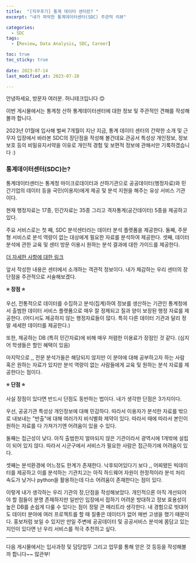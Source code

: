 ```yaml
---
title:  "[직무후기] 통계 데이터 센터란? " 
excerpt: "내가 파악한 통계데이터센터(SDC) 주관적 리뷰"

categories:
  - SDC
tags:
  - [Review, Data Analysis, SDC, Career]

toc: true
toc_sticky: true
 
date: 2023-07-14
last_modified_at: 2023-07-28

---
```


안녕하세요, 방문자 여러분. 허니테크입니다 😊   

이번 게시물에서는 통계청 산하 통계데이터센터에 대한 정보 및 주관적인 견해를 작성해볼까 합니다. 

2023년 01월에 입사해 벌써 7개월이 지난 지금, 통계 데이터 센터의 간략한 소개 및 근무자 입장에서 바라본 SDC의 장단점을 작성해 볼건데요.관공서 특성상 개인정보, 정보보호 등의 비밀유지서약을 이유로 개인적 경험 및 보편적 정보에 관해서만 기록하겠습니다 :)   

### 통계데이터센터(SDC)는?

통계데이터센터는 통계청 마이크로데이터과 산하기관으로 공공데이터(행정자료)와 민간기업의 데이터 등을 국민(이용자)에게 제공 및 분석 지원을 해주는 유상 서비스 기관이다.   

현재 행정자료는 17종, 민간자료는 35종 그리고 격자통계(공간데이터) 5종을 제공하고 있다.   

주요 서비스로는 첫 째, SDC 분석센터라는 데이터 분석 플랫폼을 제공한다. 둘째, 주문형 서비스로 분석 역량이 없는 대상에게 필요한 자료를 분석하여 제공한다. 셋째, 데이터 분석에 관한 교육 및 센터 방문 이용시 원하는 분석 결과에 대한 가이드를 제공한다.   

[더 자세한 사항에 대한 링크](https://data.kostat.go.kr/sbchome/contents/cntPage.do?cntntsId=CNTS_000000000000106&curMenuNo=OPT_03_01_00_0)

앞서 작성한 내용은 센터에서 소개하는 객관적 정보이다. 내가 체감하는 우리 센터의 장단점을 주관적으로 서술해보겠다. 

**⭐ 장점 ⭐**

우선, 전통적으로 데이터를 수집하고 분석(집계)하여 정보를 생산하는 기관인 통계청에서 출범한 데이터 서비스 플랫폼으로 매우 잘 정제되고 질과 양이 보장된 행정 자료를 제공한다. (어디서도 제공하지 않는 행정자료들이 많다. 특히 다른 데이터 기관과 달리 정말 세세한 데이터를 제공한다.)

또한, 제공하는 DB (특히 민간자료)에 비해 매우 저렴한 이용료가 장점인 것 같다. (심지어 학생들은 할인 혜택이 있음)  

마지막으로 ,, 전문 분석가들은 해당되지 않지만 이 분야에 대해 공부하고자 하는 사람 혹은 원하는 자료가 있지만 분석 역량이 없는 사람들에게 교육 및 원하는 분석 자료를 제공한다는 점이다. 

**⭐ 단점 ⭐**

사실 장점이 있다면 반드시 단점도 동반하는 법이다. 내가 생각한 단점은 3가지이다.  

우선, 공공기관 특성상 개인정보에 대해 민감하다. 따라서 이용자가 분석한 자료를 밖으로 내보내는 "반출"에 대해 여러가지 비식별화 제약이 있다. 따라서 때에 따라서 본인이 원하는 자료를 다 가져가기엔 어려움이 있을 수 있다. 

둘째는 접근성이 낮다. 아직 출범한지 얼마되지 않은 기관이라서 광역시에 1개밖에 설립이 되어 있지 않다. 따라서 시군구에서 서비스가 필요한 사람은 접근하기에 어려움이 있다. 

셋째는 분석환경에 어느정도 한계가 존재한다. 낙후되어있다기 보다 ,, 어찌됐든 빅데이터를 제공하고 이를 분석하는 기관치고는 아직 하드웨어 자원이 한정적이라 분석 처리 속도가 낮거나 python을 활용하는데 다소 어려움이 존재한다는 점이 있다.   

이렇게 내가 생각하는 우리 기관의 장,단점을 작성해보았다. 개인적으론 아직 개선되어야 할 점들이 분명 존재하지만 일반인 입장에서 접하기 어려운 방대하고 정보 효용성이 높은 DB를 손쉽게 다룰 수 있다는 점이 정말 큰 메리트라 생각한다. 내 경험으로 빗대어도 데이터 분야에 여러 프로젝트를 할 때 질좋은 데이터가 없어 매번 고생을 했기 때문이다. 홍보처럼 보일 수 있지만 만일 주변에 공공데이터 및 공공서비스 분석에 몸담고 있는 지인이 있다면 난 우리 서비스를 적극 추천하고 싶다.  

---

다음 게시물에서는 입사과정 및 담당업무 그리고 업무를 통해 얻은 것 등등을 작성해볼까 합니다~~ 많관부! 